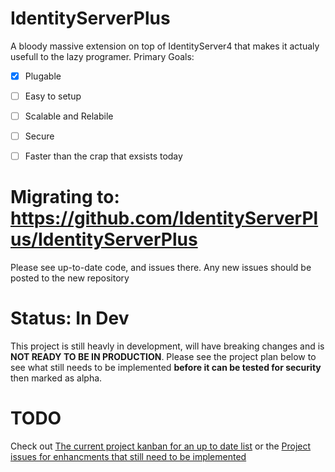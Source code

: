 # IdentityServerPlus
A bloody massive extension on top of IdentityServer4 that makes it actualy usefull to the lazy programer.
Primary Goals:
 - [x] Plugable
 - [ ] Easy to setup
 - [ ] Scalable and Relabile
 - [ ] Secure
 - [ ] Faster than the crap that exsists today
  

# Migrating to: https://github.com/IdentityServerPlus/IdentityServerPlus
Please see up-to-date code, and issues there. Any new issues should be posted to the new repository

# Status: In Dev
This project is still heavly in development, will have breaking changes and is **NOT READY TO BE IN PRODUCTION**. Please see the project plan below to see what still needs to be implemented **before it can be tested for security** then marked as alpha.

# TODO
Check out [The current project kanban for an up to date list](https://github.com/coman3/IdentityServerPlus/projects) or the [Project issues for enhancments that still need to be implemented](https://github.com/coman3/IdentityServerPlus/issues?q=is%3Aissue+is%3Aopen+label%3Aenhancement)
